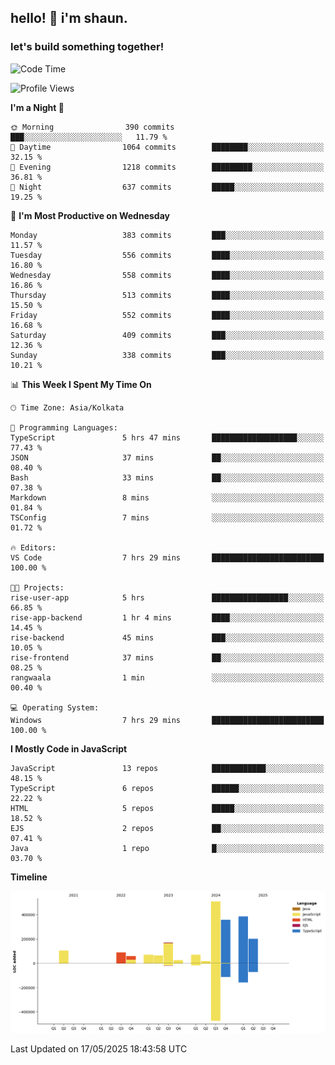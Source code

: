 ## hello! 👋 i'm shaun. 
### let's build something together!
<!--START_SECTION:waka-->
![Code Time](http://img.shields.io/badge/Code%20Time-203%20hrs%2045%20mins-blue)

![Profile Views](http://img.shields.io/badge/Profile%20Views-1-blue)

**I'm a Night 🦉** 

```text
🌞 Morning                390 commits         ███░░░░░░░░░░░░░░░░░░░░░░   11.79 % 
🌆 Daytime                1064 commits        ████████░░░░░░░░░░░░░░░░░   32.15 % 
🌃 Evening                1218 commits        █████████░░░░░░░░░░░░░░░░   36.81 % 
🌙 Night                  637 commits         █████░░░░░░░░░░░░░░░░░░░░   19.25 % 
```
📅 **I'm Most Productive on Wednesday** 

```text
Monday                   383 commits         ███░░░░░░░░░░░░░░░░░░░░░░   11.57 % 
Tuesday                  556 commits         ████░░░░░░░░░░░░░░░░░░░░░   16.80 % 
Wednesday                558 commits         ████░░░░░░░░░░░░░░░░░░░░░   16.86 % 
Thursday                 513 commits         ████░░░░░░░░░░░░░░░░░░░░░   15.50 % 
Friday                   552 commits         ████░░░░░░░░░░░░░░░░░░░░░   16.68 % 
Saturday                 409 commits         ███░░░░░░░░░░░░░░░░░░░░░░   12.36 % 
Sunday                   338 commits         ███░░░░░░░░░░░░░░░░░░░░░░   10.21 % 
```


📊 **This Week I Spent My Time On** 

```text
🕑︎ Time Zone: Asia/Kolkata

💬 Programming Languages: 
TypeScript               5 hrs 47 mins       ███████████████████░░░░░░   77.43 % 
JSON                     37 mins             ██░░░░░░░░░░░░░░░░░░░░░░░   08.40 % 
Bash                     33 mins             ██░░░░░░░░░░░░░░░░░░░░░░░   07.38 % 
Markdown                 8 mins              ░░░░░░░░░░░░░░░░░░░░░░░░░   01.84 % 
TSConfig                 7 mins              ░░░░░░░░░░░░░░░░░░░░░░░░░   01.72 % 

🔥 Editors: 
VS Code                  7 hrs 29 mins       █████████████████████████   100.00 % 

🐱‍💻 Projects: 
rise-user-app            5 hrs               █████████████████░░░░░░░░   66.85 % 
rise-app-backend         1 hr 4 mins         ████░░░░░░░░░░░░░░░░░░░░░   14.45 % 
rise-backend             45 mins             ███░░░░░░░░░░░░░░░░░░░░░░   10.05 % 
rise-frontend            37 mins             ██░░░░░░░░░░░░░░░░░░░░░░░   08.25 % 
rangwaala                1 min               ░░░░░░░░░░░░░░░░░░░░░░░░░   00.40 % 

💻 Operating System: 
Windows                  7 hrs 29 mins       █████████████████████████   100.00 % 
```

**I Mostly Code in JavaScript** 

```text
JavaScript               13 repos            ████████████░░░░░░░░░░░░░   48.15 % 
TypeScript               6 repos             ██████░░░░░░░░░░░░░░░░░░░   22.22 % 
HTML                     5 repos             █████░░░░░░░░░░░░░░░░░░░░   18.52 % 
EJS                      2 repos             ██░░░░░░░░░░░░░░░░░░░░░░░   07.41 % 
Java                     1 repo              █░░░░░░░░░░░░░░░░░░░░░░░░   03.70 % 
```



**Timeline**

![Lines of Code chart](https://raw.githubusercontent.com/ShaunDaniel/ShaunDaniel/main/assets/bar_graph.png)


 Last Updated on 17/05/2025 18:43:58 UTC
<!--END_SECTION:waka-->
